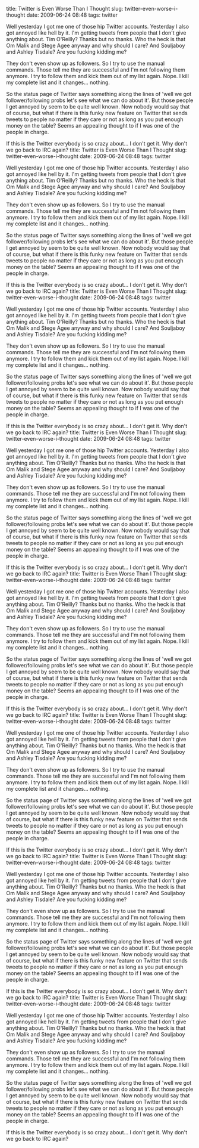 title: Twitter is Even Worse Than I Thought
slug: twitter-even-worse-i-thought
date: 2009-06-24 08:48
tags: twitter

Well yesterday I got me one of those hip Twitter accounts. Yesterday I also got annoyed like hell by it. I'm getting tweets from people that I don't give anything about. Tim O'Reilly? Thanks but no thanks. Who the heck is that Om Malik and Stege Agee anyway and why should I care? And Souljaboy and Ashley Tisdale? Are you fucking kidding me?

They don't even show up as followers. So I try to use the manual commands. Those tell me they are successful and I'm not following them anymore. I try to follow them and kick them out of my list again. Nope. I kill my complete list and it changes... nothing.

So the status page of Twitter says something along the lines of 'well we got follower/following probs let's see what we can do about it'. But those people I get annoyed by seem to be quite well known. Now nobody would say that of course, but what if there is this funky new feature on Twitter that sends tweets to people no matter if they care or not as long as you put enough money on the table? Seems an appealing thought to if I was one of the people in charge.

If this is the Twitter everybody is so crazy about... I don't get it. Why don't we go back to IRC again?
title: Twitter is Even Worse Than I Thought
slug: twitter-even-worse-i-thought
date: 2009-06-24 08:48
tags: twitter

Well yesterday I got me one of those hip Twitter accounts. Yesterday I also got annoyed like hell by it. I'm getting tweets from people that I don't give anything about. Tim O'Reilly? Thanks but no thanks. Who the heck is that Om Malik and Stege Agee anyway and why should I care? And Souljaboy and Ashley Tisdale? Are you fucking kidding me?

They don't even show up as followers. So I try to use the manual commands. Those tell me they are successful and I'm not following them anymore. I try to follow them and kick them out of my list again. Nope. I kill my complete list and it changes... nothing.

So the status page of Twitter says something along the lines of 'well we got follower/following probs let's see what we can do about it'. But those people I get annoyed by seem to be quite well known. Now nobody would say that of course, but what if there is this funky new feature on Twitter that sends tweets to people no matter if they care or not as long as you put enough money on the table? Seems an appealing thought to if I was one of the people in charge.

If this is the Twitter everybody is so crazy about... I don't get it. Why don't we go back to IRC again?
title: Twitter is Even Worse Than I Thought
slug: twitter-even-worse-i-thought
date: 2009-06-24 08:48
tags: twitter

Well yesterday I got me one of those hip Twitter accounts. Yesterday I also got annoyed like hell by it. I'm getting tweets from people that I don't give anything about. Tim O'Reilly? Thanks but no thanks. Who the heck is that Om Malik and Stege Agee anyway and why should I care? And Souljaboy and Ashley Tisdale? Are you fucking kidding me?

They don't even show up as followers. So I try to use the manual commands. Those tell me they are successful and I'm not following them anymore. I try to follow them and kick them out of my list again. Nope. I kill my complete list and it changes... nothing.

So the status page of Twitter says something along the lines of 'well we got follower/following probs let's see what we can do about it'. But those people I get annoyed by seem to be quite well known. Now nobody would say that of course, but what if there is this funky new feature on Twitter that sends tweets to people no matter if they care or not as long as you put enough money on the table? Seems an appealing thought to if I was one of the people in charge.

If this is the Twitter everybody is so crazy about... I don't get it. Why don't we go back to IRC again?
title: Twitter is Even Worse Than I Thought
slug: twitter-even-worse-i-thought
date: 2009-06-24 08:48
tags: twitter

Well yesterday I got me one of those hip Twitter accounts. Yesterday I also got annoyed like hell by it. I'm getting tweets from people that I don't give anything about. Tim O'Reilly? Thanks but no thanks. Who the heck is that Om Malik and Stege Agee anyway and why should I care? And Souljaboy and Ashley Tisdale? Are you fucking kidding me?

They don't even show up as followers. So I try to use the manual commands. Those tell me they are successful and I'm not following them anymore. I try to follow them and kick them out of my list again. Nope. I kill my complete list and it changes... nothing.

So the status page of Twitter says something along the lines of 'well we got follower/following probs let's see what we can do about it'. But those people I get annoyed by seem to be quite well known. Now nobody would say that of course, but what if there is this funky new feature on Twitter that sends tweets to people no matter if they care or not as long as you put enough money on the table? Seems an appealing thought to if I was one of the people in charge.

If this is the Twitter everybody is so crazy about... I don't get it. Why don't we go back to IRC again?
title: Twitter is Even Worse Than I Thought
slug: twitter-even-worse-i-thought
date: 2009-06-24 08:48
tags: twitter

Well yesterday I got me one of those hip Twitter accounts. Yesterday I also got annoyed like hell by it. I'm getting tweets from people that I don't give anything about. Tim O'Reilly? Thanks but no thanks. Who the heck is that Om Malik and Stege Agee anyway and why should I care? And Souljaboy and Ashley Tisdale? Are you fucking kidding me?

They don't even show up as followers. So I try to use the manual commands. Those tell me they are successful and I'm not following them anymore. I try to follow them and kick them out of my list again. Nope. I kill my complete list and it changes... nothing.

So the status page of Twitter says something along the lines of 'well we got follower/following probs let's see what we can do about it'. But those people I get annoyed by seem to be quite well known. Now nobody would say that of course, but what if there is this funky new feature on Twitter that sends tweets to people no matter if they care or not as long as you put enough money on the table? Seems an appealing thought to if I was one of the people in charge.

If this is the Twitter everybody is so crazy about... I don't get it. Why don't we go back to IRC again?
title: Twitter is Even Worse Than I Thought
slug: twitter-even-worse-i-thought
date: 2009-06-24 08:48
tags: twitter

Well yesterday I got me one of those hip Twitter accounts. Yesterday I also got annoyed like hell by it. I'm getting tweets from people that I don't give anything about. Tim O'Reilly? Thanks but no thanks. Who the heck is that Om Malik and Stege Agee anyway and why should I care? And Souljaboy and Ashley Tisdale? Are you fucking kidding me?

They don't even show up as followers. So I try to use the manual commands. Those tell me they are successful and I'm not following them anymore. I try to follow them and kick them out of my list again. Nope. I kill my complete list and it changes... nothing.

So the status page of Twitter says something along the lines of 'well we got follower/following probs let's see what we can do about it'. But those people I get annoyed by seem to be quite well known. Now nobody would say that of course, but what if there is this funky new feature on Twitter that sends tweets to people no matter if they care or not as long as you put enough money on the table? Seems an appealing thought to if I was one of the people in charge.

If this is the Twitter everybody is so crazy about... I don't get it. Why don't we go back to IRC again?
title: Twitter is Even Worse Than I Thought
slug: twitter-even-worse-i-thought
date: 2009-06-24 08:48
tags: twitter

Well yesterday I got me one of those hip Twitter accounts. Yesterday I also got annoyed like hell by it. I'm getting tweets from people that I don't give anything about. Tim O'Reilly? Thanks but no thanks. Who the heck is that Om Malik and Stege Agee anyway and why should I care? And Souljaboy and Ashley Tisdale? Are you fucking kidding me?

They don't even show up as followers. So I try to use the manual commands. Those tell me they are successful and I'm not following them anymore. I try to follow them and kick them out of my list again. Nope. I kill my complete list and it changes... nothing.

So the status page of Twitter says something along the lines of 'well we got follower/following probs let's see what we can do about it'. But those people I get annoyed by seem to be quite well known. Now nobody would say that of course, but what if there is this funky new feature on Twitter that sends tweets to people no matter if they care or not as long as you put enough money on the table? Seems an appealing thought to if I was one of the people in charge.

If this is the Twitter everybody is so crazy about... I don't get it. Why don't we go back to IRC again?
title: Twitter is Even Worse Than I Thought
slug: twitter-even-worse-i-thought
date: 2009-06-24 08:48
tags: twitter

Well yesterday I got me one of those hip Twitter accounts. Yesterday I also got annoyed like hell by it. I'm getting tweets from people that I don't give anything about. Tim O'Reilly? Thanks but no thanks. Who the heck is that Om Malik and Stege Agee anyway and why should I care? And Souljaboy and Ashley Tisdale? Are you fucking kidding me?

They don't even show up as followers. So I try to use the manual commands. Those tell me they are successful and I'm not following them anymore. I try to follow them and kick them out of my list again. Nope. I kill my complete list and it changes... nothing.

So the status page of Twitter says something along the lines of 'well we got follower/following probs let's see what we can do about it'. But those people I get annoyed by seem to be quite well known. Now nobody would say that of course, but what if there is this funky new feature on Twitter that sends tweets to people no matter if they care or not as long as you put enough money on the table? Seems an appealing thought to if I was one of the people in charge.

If this is the Twitter everybody is so crazy about... I don't get it. Why don't we go back to IRC again?
